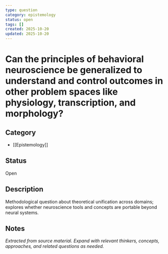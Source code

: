 ```yaml
---
type: question
category: epistemology
status: open
tags: []
created: 2025-10-20
updated: 2025-10-20
---
```


# Can the principles of behavioral neuroscience be generalized to understand and control outcomes in other problem spaces like physiology, transcription, and morphology?

## Category

- [[Epistemology]]

## Status

Open

## Description

Methodological question about theoretical unification across domains; explores whether neuroscience tools and concepts are portable beyond neural systems.

## Notes

*Extracted from source material. Expand with relevant thinkers, concepts, approaches, and related questions as needed.*
